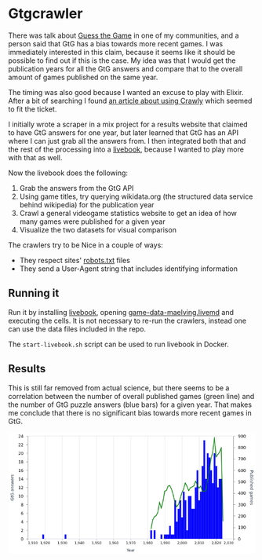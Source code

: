 # Gtgcrawler

There was talk about [Guess the Game](https://guessthe.game) in one of my
communities, and a person said that GtG has a bias towards more recent games.
I was immediately interested in this claim, because it seems like it should be
possible to find out if this is the case. My idea was that I would get the
publication years for all the GtG answers and compare that to the overall
amount of games published on the same year.

The timing was also good because I wanted an excuse to play with Elixir. After
a bit of searching I found [an article about using Crawly](https://www.scrapingbee.com/blog/web-scraping-elixir/)
which seemed to fit the ticket.

I initially wrote a scraper in a mix project for a results website that claimed
to have GtG answers for one year, but later learned that GtG has an API where
I can just grab all the answers from. I then integrated both that and the rest
of the processing into a [livebook](https://livebook.dev), because I wanted
to play more with that as well.

Now the livebook does the following:

1. Grab the answers from the GtG API
2. Using game titles, try querying wikidata.org (the structured data service
   behind wikipedia) for the publication year
3. Crawl a general videogame statistics website to get an idea of how many
   games were published for a given year
4. Visualize the two datasets for visual comparison

The crawlers try to be Nice in a couple of ways:

- They respect sites' [robots.txt](https://en.wikipedia.org/wiki/Robots.txt) files
- They send a User-Agent string that includes identifying information

## Running it

Run it by installing [livebook](https://livebook.dev), opening [game-data-maelving.livemd](game-data-maelving.livemd) and executing the cells. It is not necessary to re-run the crawlers,
instead one can use the data files included in the repo.

The `start-livebook.sh` script can be used to run livebook in Docker.

## Results

This is still far removed from actual science, but there seems to be a
correlation between the number of overall published games (green line)
and the number of GtG puzzle answers (blue bars) for a given year.
That makes me conclude that there is no significant bias towards more
recent games in GtG.

![graph showing the distribution of GtG answers vs published games per year](docs/files/visualization.png)
